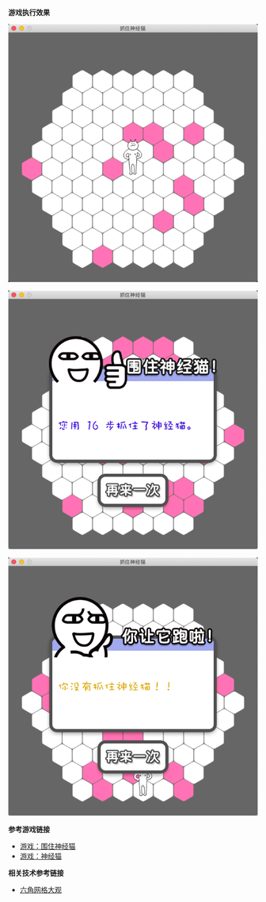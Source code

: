 
**游戏执行效果**

![开始游戏](001.png)

![成功](002.png)

![失败](003.png)

**参考游戏链接**

* [游戏：围住神经猫](http://game.yeyou.com/play-52764.html)
* [游戏：神经猫](http://h5.mse.360.cn/games/mobile_games/jsbm.html)

**相关技术参考链接**
* [六角网格大观](https://indienova.com/indie-game-development/hex-grids-reference/)

